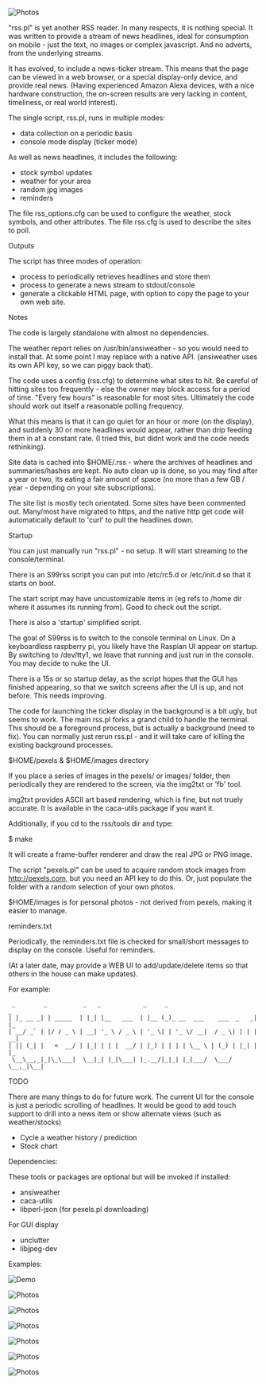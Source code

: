 
  ![Photos](images/IMG_0855.jpg)

"rss.pl" is yet another RSS reader. In many respects, it is nothing
special. It was written to provide a stream of news headlines, ideal
for consumption on mobile - just the text, no images or complex javascript.
And no adverts, from the underlying streams.

It has evolved, to include a news-ticker stream. This means that
the page can be viewed in a web browser, or a special display-only
device, and provide real news. (Having experienced Amazon Alexa devices,
with a nice hardware construction, the on-screen results are very
lacking in content, timeliness, or real world interest).

The single script, rss.pl, runs in multiple modes:

  * data collection on a periodic basis
  * console mode display (ticker mode)

As well as news headlines, it includes the following:

  * stock symbol updates
  * weather for your area
  * random jpg images
  * reminders

The file rss_options.cfg can be used to configure the weather, stock
symbols, and other attributes. The file rss.cfg is used to describe the
sites to poll.

Outputs

  The script has three modes of operation:

  * process to periodically retrieves headlines and store them
  * process to generate a news stream to stdout/console
  * generate a clickable HTML page, with option to copy the page
    to your own web site. 

Notes
  
  The code is largely standalone with almost no dependencies.
  
  The weather report relies on /usr/bin/ansiweather - so you would need
  to install that. At some point I may replace with a native API.
  (ansiweather uses its own API key, so we can piggy back that).
  
  The code uses a config (rss.cfg) to determine what sites to hit.
  Be careful of hitting sites too frequently - else the owner may
  block access for a period of time. "Every few hours" is reasonable
  for most sites. Ultimately the code should work out itself a reasonable
  polling frequency.
  
  What this means is that it can go quiet for an hour or more (on the
  display), and suddenly 30 or more headlines would appear, rather than
  drip feeding them in at a constant rate. (I tried this, but didnt work
  and the code needs rethinking).

  Site data is cached into $HOME/.rss - where the archives of
  headlines and summaries/hashes are kept. No auto clean up is done,
  so you may find after a year or two, its eating a fair amount
  of space (no more than a few GB / year - depending on your site
  subscriptions).

  The site list is mostly tech orientated. Some sites have been
  commented out. Many/most have migrated to https, and the native
  http get code will automatically default to 'curl' to pull the headlines 
  down.

Startup

  You can just manually run "rss.pl" - no setup. It will start streaming
  to the console/terminal.

  There is an S99rss script you can put into /etc/rc5.d or /etc/init.d
  so that it starts on boot.

  The start script may have uncustomizable items in (eg refs to /home dir
  where it assumes its running from). Good to check out the script.

  There is also a 'startup' simplified script.

  The goal of S99rss is to switch to the console terminal on Linux.
  On a keyboardless raspberry pi, you likely have the Raspian UI
  appear on startup. By switching to /dev/tty1, we leave that running
  and just run in the console. You may decide to nuke the UI.

  There is a 15s or so startup delay, as the script hopes that the GUI
  has finished appearing, so that we switch screens after the UI is up,
  and not before. This needs improving.

  The code for launching the ticker display in the background is a bit
  ugly, but seems to work. The main rss.pl forks a grand child to
  handle the terminal. This should be a foreground process, but is
  actually a background (need to fix). You can normally just rerun
  rss.pl - and it will take care of killing the existing background
  processes.

$HOME/pexels & $HOME/images directory

  If you place a series of images in the pexels/ or images/ folder, 
  then periodically they are rendered to the screen, via the img2txt 
  or 'fb' tool.

  img2txt provides ASCII art based rendering, which is fine, but not
  truely accurate. It is available in the caca-utils package if you
  want it.

  Additionally, if you cd to the rss/tools dir and type:

  $ make

  It will create a frame-buffer renderer and draw the real JPG or PNG
  image. 

  The script "pexels.pl" can be used to acquire random stock images
  from http://pexels.com, but you need an API key to do this. Or,
  just populate the folder with a random selection of your own photos.

  $HOME/images is for personal photos - not derived from pexels,
  making it easier to manage.

reminders.txt

  Periodically, the reminders.txt file is checked for small/short
  messages to display on the console. Useful for reminders.

  (At a later date, may provide a WEB UI to add/update/delete items
  so that others in the house can make updates).

  For example:

```
 _        _          _   _            _     _                         _
| |_ __ _| | _____  | |_| |__   ___  | |__ (_)_ __  ___    ___  _   _| |_
| __/ _` | |/ / _ \ | __| '_ \ / _ \ | '_ \| | '_ \/ __|  / _ \| | | | __|
| || (_| |   <  __/ | |_| | | |  __/ | |_) | | | | \__ \ | (_) | |_| | |_
 \__\__,_|_|\_\___|  \__|_| |_|\___| |_.__/|_|_| |_|___/  \___/ \__,_|\__|
```

TODO

  There are many things to do for future work. The current UI for
  the console is just a periodic scrolling of headlines. It would be
  good to add touch support to drill into a news item or show
  alternate views (such as weather/stocks)

  * Cycle a weather history / prediction
  * Stock chart

Dependencies:

  These tools or packages are optional but will be invoked if installed:

  * ansiweather
  * caca-utils
  * libperl-json (for pexels.pl downloading)

For GUI display

  * unclutter
  * libjpeg-dev

Examples:

  ![Demo](video/video1.svg)

  ![Photos](images/IMG_0848.jpg)

  ![Photos](images/IMG_0849.jpg)

  ![Photos](images/IMG_0850.jpg)

  ![Photos](images/IMG_0853.jpg)

  ![Photos](images/IMG_0854.jpg)

  ![Photos](images/IMG_0855.jpg)
